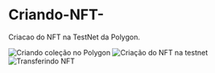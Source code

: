 # Criando-NFT-
Criacao do NFT na TestNet da Polygon.

![](https://i.imgur.com/hgvGiO1.png "Criando coleção no Polygon")
![](https://i.imgur.com/dIh5roO.png "Criação do NFT na testnet")
![](blob:https://imgur.com/d7f6de2b-d771-43d7-a300-281a18d528c5 "Transferindo NFT")
